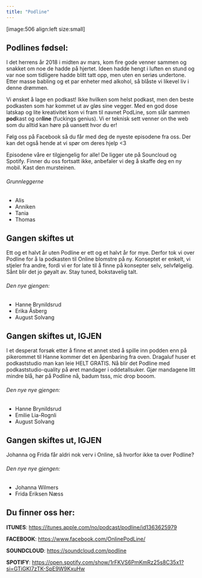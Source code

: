 ```yaml
---
title: "Podline"
---
```


[image:506 align:left size:small]

Podlines fødsel:
------------------
I det herrens år 2018 i midten av mars, kom fire gode venner sammen og snakket om noe de hadde på hjertet. Ideen hadde hengt i luften en stund og var noe som tidligere hadde blitt tatt opp, men uten en seriøs undertone. Etter masse babling og et par enheter med alkohol, så blåste vi likevel liv i denne drømmen.

Vi ønsket å lage en podkast! Ikke hvilken som helst podkast, men den beste podkasten som har kommet ut av gløs sine vegger. Med en god dose latskap og lite kreativitet kom vi fram til navnet PodLine, som slår sammen **pod**kast og on**line** (fuckings genius). Vi er teknisk sett venner on the web som du alltid kan høre på uansett hvor du er!

Følg oss på Facebook så du får med deg de nyeste episodene fra oss. Der kan det også hende at vi spør om deres hjelp <3 

Episodene våre er tilgjengelig for alle! De ligger ute på Souncloud og Spotify. Finner du oss fortsatt ikke, anbefaler vi deg å skaffe deg en ny mobil. Kast den mursteinen.

###### Grunnleggerne
- Alis
- Anniken
- Tania
- Thomas


Gangen skiftes ut
------------------
Ett og et halvt år uten Podline er ett og et halvt år for mye. Derfor tok vi over Podline for å la podkasten til Online blomstre på ny. Konseptet er enkelt, vi stjeler fra andre, fordi vi er for late til å finne på konsepter selv, selvfølgelig. Sånt blir det jo gøyalt av. Stay tuned, bokstavelig talt.

###### Den nye gjengen:
- Hanne Brynildsrud
- Erika Åsberg
- August Solvang

Gangen skiftes ut, IGJEN
------------------
I et desperat forsøk etter å finne et annet sted å spille inn podden enn på pikerommet til Hanne kommer det en åpenbaring fra oven. Dragaluf huser et podkaststudio man kan leie HELT GRATIS. Nå blir det Podline med podkaststudio-quality på øret mandager i oddetallsuker. Gjør mandagene litt mindre blå, hør på Podline nå, badum tsss, mic drop booom.

###### Den nye nye gjengen:
- Hanne Brynildsrud
- Emilie Lia-Rognli
- August Solvang

Gangen skiftes ut, IGJEN
------------------
Johanna og Frida får aldri nok verv i Online, så hvorfor ikke ta over Podline?

###### Den nye nye gjengen:
- Johanna Wilmers
- Frida Eriksen Næss

Du finner oss her:
------------------
**ITUNES**: https://itunes.apple.com/no/podcast/podline/id1363625979

**FACEBOOK**: https://www.facebook.com/OnlinePodLine/

**SOUNDCLOUD**: https://soundcloud.com/podline

**SPOTIFY**: https://open.spotify.com/show/1rFKVS6PmKmRz25s8C35x1?si=GTiGKI7zTK-SpE9W9KxuHw